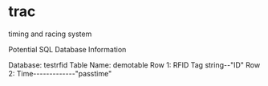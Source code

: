 trac
====

timing and racing system

Potential SQL Database Information

Database: testrfid
Table Name: demotable
Row 1: RFID Tag string--"ID"
Row 2: Time-------------"passtime"